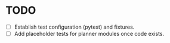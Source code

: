 # TODO

- [ ] Establish test configuration (pytest) and fixtures.
- [ ] Add placeholder tests for planner modules once code exists.
